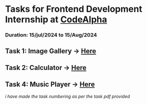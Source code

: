 # Tasks for Frontend Development Internship at [CodeAlpha](https://www.linkedin.com/company/codealpha/)
### Duration: 15/jul/2024 to 15/Aug/2024

## Task 1: Image Gallery -> [Here](https://github.com/Kaameshwar-K/codealpha_tasks/tree/main/Task1_Image%20Gallery)
## Task 2: Calculator -> [Here](https://github.com/Kaameshwar-K/codealpha_tasks/tree/main/Task2_Calculator)
## Task 4: Music Player -> [Here](https://github.com/Kaameshwar-K/codealpha_tasks/tree/main/Task4_Music%20Player)

*i have made the task numbering as per the task pdf provided*
